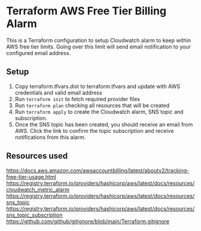 # Terraform AWS Free Tier Billing Alarm
This is a Terraform configuration to setup Cloudwatch alarm to keep within AWS free tier limits. Going over this limit will send email notification to your configured email address.

## Setup
1. Copy terraform.tfvars.dist to terraform.tfvars and update with AWS credentials and valid email address
2. Run `terraform init` to fetch required provider files
3. Run `terraform plan` checking all resources that will be created
4. Run `terraform apply` to create the Cloudwatch alarm, SNS topic and subscription.
4. Once the SNS topic has been created, you should receive an email from AWS. Click the link to confirm the topic subscription and receive notifications from this alarm.

## Resources used
https://docs.aws.amazon.com/awsaccountbilling/latest/aboutv2/tracking-free-tier-usage.html
https://registry.terraform.io/providers/hashicorp/aws/latest/docs/resources/cloudwatch_metric_alarm
https://registry.terraform.io/providers/hashicorp/aws/latest/docs/resources/sns_topic
https://registry.terraform.io/providers/hashicorp/aws/latest/docs/resources/sns_topic_subscription
https://github.com/github/gitignore/blob/main/Terraform.gitignore